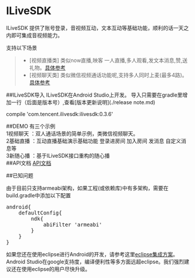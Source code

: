 # ILiveSDK
ILiveSDK 提供了账号登录，音视频互动，文本互动等基础功能，顺利的话一天之内即可集成音视频能力。

支持以下场景     
>* [视频直播类]
     类似now直播,映客 一人直播,多人观看,发文本消息,赞,送礼物。[具体参考](./ILVLiveManager.md)
>* [视频聊天类]
     类似微信视频通话功能呢,支持多人同时上麦(最多4路)。[具体参考](./call_intr.md)

##ILiveSDK导入
ILiveSDK在Android Studio上开发。
导入只需要在gradle里增加一行（后面是版本号）,查看[版本更新说明](./release note.md)

compile 'com.tencent.ilivesdk:ilivesdk:0.3.6'



            
##DEMO
有三个示例  <br />
1视频聊天 ：双人通话场景的简单示例，类微信视频聊天。    
2基础直播 ：互动直播基础演示基础功能 登录进房间 加入房间 发消息 自定义消息等     
3新随心播 ：基于ILiveSDK接口重构的随心播        
##API文档
[API文档](https://zhaoyang21cn.github.io/ilivesdk_help/android_help/)

##已知问题

由于目前只支持armeabi架构，如果工程(或依赖库)中有多架构，需要在build.gradle中添加以下配置
<pre>
android{
    defaultConfig{
        ndk{
            abiFilter 'armeabi'
        }
    }
}
</pre>

如果您还在使用eclipse进行Android的开发，请参考这里[eclipse集成方案](./eclipse_readme.md)。    
Android Studio在google支持度，编译便利性等多方面远超eclipse。我们强烈建议还在使用eclipse的用户尽快升级。



